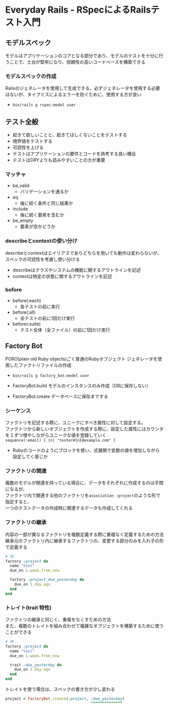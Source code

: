 # Everyday Rails - RSpecによるRailsテスト入門
## モデルスペック
モデルはアプリケーションのコアとなる部分であり、モデルのテストを十分に行うことで、土台が堅牢になり、信頼性の高いコードベースを構築できる
### モデルスペックの作成
Railsのジェネレータを使用して生成できる。必ずジェネレータを使用する必要はないが、タイプミスによるエラーを防ぐために、使用する方が良い
- `bin/rails g rspec:model user`

## テスト全般
- 起きて欲しいことと、起きてほしくないことをテストする
- 境界値をテストする
- 可読性を上げる
- テストはアプリケーションの要件とコードを熟考する良い機会
- テストはDRYよりも読みやすいことの方が重要
### マッチャ
- be_valid
  - バリデーションを通るか
- eq
  - 後に続く条件と同じ結果か
- include
  - 後に続く要素を含むか
- be_empty
  - 要素が空かどうか
### describeとcontextの使い分け
describeとcontextはエイリアスでありどちらを用いても動作は変わらないが、スペックの可読性を考慮し使い分ける
- describeはクラスやシステムの機能に関するアウトラインを記述
- contextは特定の状態に関するアウトラインを記述
### bofore
- before(:each)
  - 各テストの前に実行
- before(:all)
  - 全テストの前に1回だけ実行
- before(:suite)
  - テスト全体（全ファイル）の前に1回だけ実行

## Factory Bot
PORO(plain old Ruby objects)ごく普通のRubyオブジェクト
ジェネレータを使用したファクトリファイルの作成
- `bin/rails g factory_bot:model user`

- FactoryBot.build モデルのインスタンスのみ作成（DBに保存しない）
- FactoryBot.create データベースに保存までする

### シーケンス
ファクトリを記述する際に、ユニークにすべき属性に対して設定する。  
ファクトリから新しいオブジェクトを作成する際に、設定した属性にはカウンタを１ずつ増やしながらユニークな値を登録していく  
`sequence(:email) { |n| "tester#{n}@example.com" }`
- Rubyのコードのようにブロックを使い、式展開で変数の値を増加しながら設定してく感じか

### ファクトリの関連
複数のモデルが関連を持っている場合に、データをそれぞれに作成するのは手間になるが、  
ファクトリ内で関連する他のファクトリを`association :project`のような形で指定すると、  
一つのテストデータの作成時に関連するデータも作成してくれる

### ファクトリの継承
内容の一部が異なるファクトリを複数定義する際に重複なく定義するための方法
継承元のファクトリ内に継承するファクトリの、変更する部分のみを入れ子の形で定義する
```ruby
# 例
factory :project do
  name "test"
  due_on 1.week.from_now

  factory :project_due_yesterday do
    due_on 1.day.ago
  end
end
```

### トレイト(trait 特性)
ファクトリの継承と同じく、重複をなくすための方法  
また、複数のトレイトを組み合わせて複雑なオブジェクトを構築するために使うことができる
```ruby
# 例
factory :project do
  name "test"
  due_on 1.week.from_now

  trait :due_yesterday do
    due_on 1.day.ago
  end
end
```
トレイトを使う場合は、スペックの書き方が少し変わる
```ruby
project = FactoryBot.create(:project, :due_yesterday)
                                      ^^^^^^^^^^^^^^
```
